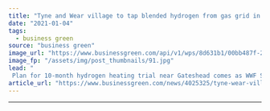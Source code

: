 ```yaml
---
title: "Tyne and Wear village to tap blended hydrogen from gas grid in green heating pilot"
date: "2021-01-04"
tags: 
  - business green
source: "business green"
image_url: "https://www.businessgreen.com/api/v1/wps/8d631b1/00bb487f-2d1f-48bf-b724-14493a726708/4/gasfuel-185x114.jpg"
image_fp: "/assets/img/post_thumbnails/91.jpg"
lead: "
 Plan for 10-month hydrogen heating trial near Gateshead comes as WWF Scotland urges major energy efficiency investment programme to slash emissions from leaky and carbon-intensive homes ..."
article_url: "https://www.businessgreen.com/news/4025325/tyne-wear-village-tap-blended-hydrogen-gas-grid-green-heating-pilot"
---
```


---
